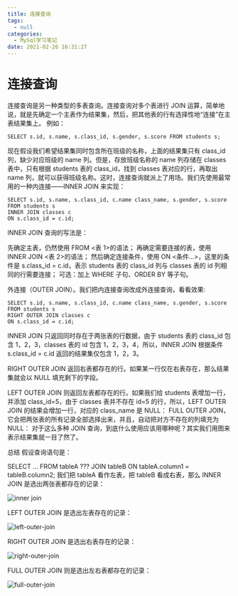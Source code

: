 ```yaml
---
title: 连接查询
tags:
  - null
categories:
  - MySql学习笔记
date: 2021-02-26 16:31:27
---
```


# 连接查询

连接查询是另一种类型的多表查询。连接查询对多个表进行 JOIN 运算，简单地说，就是先确定一个主表作为结果集，然后，把其他表的行有选择性地“连接”在主表结果集上。
例如：

```
SELECT s.id, s.name, s.class_id, s.gender, s.score FROM students s;
```

现在假设我们希望结果集同时包含所在班级的名称，上面的结果集只有 class_id 列，缺少对应班级的 name 列。但是，存放班级名称的 name 列存储在 classes 表中，只有根据 students 表的 class_id，找到 classes 表对应的行，再取出 name 列，就可以获得班级名称。这时，连接查询就派上了用场。我们先使用最常用的一种内连接——INNER JOIN 来实现：

```
SELECT s.id, s.name, s.class_id, c.name class_name, s.gender, s.score
FROM students s
INNER JOIN classes c
ON s.class_id = c.id;
```

INNER JOIN 查询的写法是：

先确定主表，仍然使用 FROM <表 1>的语法；
再确定需要连接的表，使用 INNER JOIN <表 2>的语法；
然后确定连接条件，使用 ON <条件...>，这里的条件是 s.class_id = c.id，表示 students 表的 class_id 列与 classes 表的 id 列相同的行需要连接；
可选：加上 WHERE 子句、ORDER BY 等子句。

外连接（OUTER JOIN）。我们把内连接查询改成外连接查询，看看效果:

```
SELECT s.id, s.name, s.class_id, c.name class_name, s.gender, s.score
FROM students s
RIGHT OUTER JOIN classes c
ON s.class_id = c.id;
```

INNER JOIN 只返回同时存在于两张表的行数据，由于 students 表的 class_id 包含 1，2，3，classes 表的 id 包含 1，2，3，4，所以，INNER JOIN 根据条件 s.class_id = c.id 返回的结果集仅包含 1，2，3。

RIGHT OUTER JOIN 返回右表都存在的行。如果某一行仅在右表存在，那么结果集就会以 NULL 填充剩下的字段。

LEFT OUTER JOIN 则返回左表都存在的行。如果我们给 students 表增加一行，并添加 class_id=5，由于 classes 表并不存在 id=5 的行，所以，LEFT OUTER JOIN 的结果会增加一行，对应的 class_name 是 NULL：
FULL OUTER JOIN，它会把两张表的所有记录全部选择出来，并且，自动把对方不存在的列填充为 NULL：
对于这么多种 JOIN 查询，到底什么使用应该用哪种呢？其实我们用图来表示结果集就一目了然了。

总结
假设查询语句是：

SELECT ... FROM tableA ??? JOIN tableB ON tableA.column1 = tableB.column2;
我们把 tableA 看作左表，把 tableB 看成右表，那么 INNER JOIN 是选出两张表都存在的记录：

![inner join](https://cdn.jsdelivr.net/gh/ytppp/ytpblog-image-store/img/inner-join.png 'inner join')

LEFT OUTER JOIN 是选出左表存在的记录：

![left-outer-join](https://cdn.jsdelivr.net/gh/ytppp/ytpblog-image-store/img/left-outer-join.png 'left-outer-join')

RIGHT OUTER JOIN 是选出右表存在的记录：

![right-outer-join](https://cdn.jsdelivr.net/gh/ytppp/ytpblog-image-store/img/right-outer-join.png 'right-outer-join')

FULL OUTER JOIN 则是选出左右表都存在的记录：

![full-outer-join](https://cdn.jsdelivr.net/gh/ytppp/ytpblog-image-store/img/full-outer-join.png 'full-outer-join')
